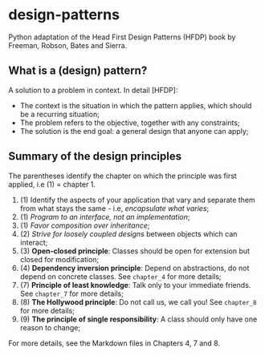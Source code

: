 # design-patterns
Python adaptation of the Head First Design Patterns (HFDP) book by Freeman, Robson, Bates and Sierra.

## What is a (design) pattern?
A solution to a problem in context. In detail [HFDP]:
* The context is the situation in which the pattern applies, which should be a recurring situation;
* The problem refers to the objective, together with any constraints;
* The solution is the end goal: a general design that anyone can apply;

## Summary of the design principles
The parentheses identify the chapter on which the principle was first applied, i.e (1) = chapter 1.

1. (1) Identify the aspects of your application that vary and separate them from what stays the same - i.e, *encapsulate what varies*;
2. (1) *Program to an interface, not an implementation*;
3. (1) *Favor composition over inheritance*;
4. (2) *Strive for loosely coupled designs* between objects which can interact;
5. (3) **Open-closed principle**: Classes should be open for extension but closed for modification;
6. (4) **Dependency inversion principle**: Depend on abstractions, do not depend on concrete classes. See `chapter_4` for more details;
7. (7) **Principle of least knowledge**: Talk only to your immediate friends. See `chapter_7` for more details;
8. (8) **The Hollywood principle**: Do not call us, we call you! See `chapter_8` for more details;
9. (9) **The principle of single responsibility**: A class should only have one reason to change;

For more details, see the Markdown files in Chapters 4, 7 and 8.